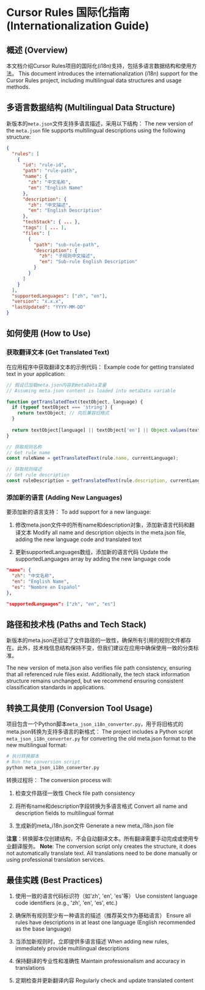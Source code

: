# Cursor Rules 国际化指南 (Internationalization Guide)

## 概述 (Overview)

本文档介绍Cursor Rules项目的国际化(i18n)支持，包括多语言数据结构和使用方法。
This document introduces the internationalization (i18n) support for the Cursor Rules project, including multilingual data structures and usage methods.

## 多语言数据结构 (Multilingual Data Structure)

新版本的`meta.json`文件支持多语言描述，采用以下结构：
The new version of the `meta.json` file supports multilingual descriptions using the following structure:

```json
{
  "rules": [
    {
      "id": "rule-id",
      "path": "rule-path",
      "name": {
        "zh": "中文名称",
        "en": "English Name"
      },
      "description": {
        "zh": "中文描述",
        "en": "English Description"
      },
      "techStack": { ... },
      "tags": [ ... ],
      "files": [
        {
          "path": "sub-rule-path",
          "description": {
            "zh": "子规则中文描述",
            "en": "Sub-rule English Description"
          }
        }
      ]
    }
  ],
  "supportedLanguages": ["zh", "en"],
  "version": "x.x.x",
  "lastUpdated": "YYYY-MM-DD"
}
```

## 如何使用 (How to Use)

### 获取翻译文本 (Get Translated Text)

在应用程序中获取翻译文本的示例代码：
Example code for getting translated text in your application:

```javascript
// 假设已加载meta.json内容到metaData变量
// Assuming meta.json content is loaded into metaData variable

function getTranslatedText(textObject, language) {
  if (typeof textObject === 'string') {
    return textObject; // 向后兼容旧格式
  }
  
  return textObject[language] || textObject['en'] || Object.values(textObject)[0];
}

// 获取规则名称
// Get rule name
const ruleName = getTranslatedText(rule.name, currentLanguage);

// 获取规则描述
// Get rule description
const ruleDescription = getTranslatedText(rule.description, currentLanguage);
```

### 添加新的语言 (Adding New Languages)

要添加新的语言支持：
To add support for a new language:

1. 修改meta.json文件中的所有name和description对象，添加新语言代码和翻译文本
   Modify all name and description objects in the meta.json file, adding the new language code and translated text

2. 更新supportedLanguages数组，添加新的语言代码
   Update the supportedLanguages array by adding the new language code

```json
"name": {
  "zh": "中文名称",
  "en": "English Name",
  "es": "Nombre en Español"
},

"supportedLanguages": ["zh", "en", "es"]
```

## 路径和技术栈 (Paths and Tech Stack)

新版本的meta.json还验证了文件路径的一致性，确保所有引用的规则文件都存在。此外，技术栈信息结构保持不变，但我们建议在应用中确保使用一致的分类标准。

The new version of meta.json also verifies file path consistency, ensuring that all referenced rule files exist. Additionally, the tech stack information structure remains unchanged, but we recommend ensuring consistent classification standards in applications.

## 转换工具使用 (Conversion Tool Usage)

项目包含一个Python脚本`meta_json_i18n_converter.py`，用于将旧格式的meta.json转换为支持多语言的新格式：
The project includes a Python script `meta_json_i18n_converter.py` for converting the old meta.json format to the new multilingual format:

```bash
# 执行转换脚本
# Run the conversion script
python meta_json_i18n_converter.py
```

转换过程将：
The conversion process will:

1. 检查文件路径一致性
   Check file path consistency
   
2. 将所有name和description字段转换为多语言格式
   Convert all name and description fields to multilingual format
   
3. 生成新的meta_i18n.json文件
   Generate a new meta_i18n.json file

**注意**：转换脚本仅创建结构，不会自动翻译文本。所有翻译需要手动完成或使用专业翻译服务。
**Note**: The conversion script only creates the structure, it does not automatically translate text. All translations need to be done manually or using professional translation services.

## 最佳实践 (Best Practices)

1. 使用一致的语言代码标识符（如'zh', 'en', 'es'等）
   Use consistent language code identifiers (e.g., 'zh', 'en', 'es', etc.)

2. 确保所有规则至少有一种语言的描述（推荐英文作为基础语言）
   Ensure all rules have descriptions in at least one language (English recommended as the base language)

3. 当添加新规则时，立即提供多语言描述
   When adding new rules, immediately provide multilingual descriptions

4. 保持翻译的专业性和准确性
   Maintain professionalism and accuracy in translations

5. 定期检查并更新翻译内容
   Regularly check and update translated content 